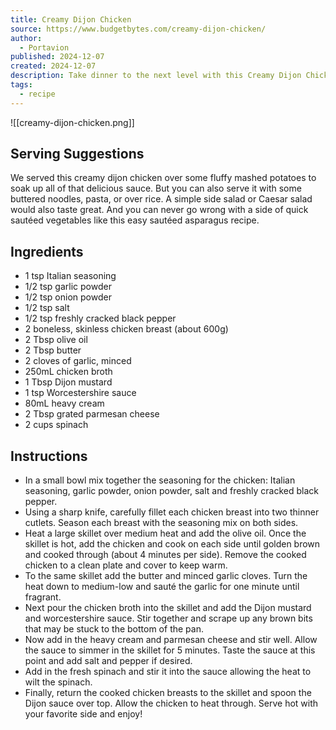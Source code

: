 ```yaml
---
title: Creamy Dijon Chicken
source: https://www.budgetbytes.com/creamy-dijon-chicken/
author:
  - Portavion
published: 2024-12-07
created: 2024-12-07
description: Take dinner to the next level with this Creamy Dijon Chicken recipe! Made with an insanely delicious sauce and simple ingredients!
tags:
  - recipe
---
```

![[creamy-dijon-chicken.png]]

## Serving Suggestions

We served this creamy dijon chicken over some fluffy mashed potatoes to soak up all of that delicious sauce. But you can also serve it with some buttered noodles, pasta, or over rice. A simple side salad or Caesar salad would also taste great. And you can never go wrong with a side of quick sautéed vegetables like this easy sautéed asparagus recipe.

## Ingredients

- 1 tsp Italian seasoning 
- 1/2 tsp garlic powder 
- 1/2 tsp onion powder 
- 1/2 tsp salt 
- 1/2 tsp freshly cracked black pepper 
- 2 boneless, skinless chicken breast (about 600g) 
- 2 Tbsp olive oil 
- 2 Tbsp butter 
- 2 cloves of garlic, minced 
- 250mL chicken broth 
- 1 Tbsp Dijon mustard 
- 1 tsp Worcestershire sauce 
- 80mL heavy cream 
- 2 Tbsp grated parmesan cheese 
- 2 cups​ spinach 

## Instructions

- In a small bowl mix together the seasoning for the chicken: Italian seasoning, garlic powder, onion powder, salt and freshly cracked black pepper.
- Using a sharp knife, carefully fillet each chicken breast into two thinner cutlets. Season each breast with the seasoning mix on both sides.
- Heat a large skillet over medium heat and add the olive oil. Once the skillet is hot, add the chicken and cook on each side until golden brown and cooked through (about 4 minutes per side). Remove the cooked chicken to a clean plate and cover to keep warm.
- To the same skillet add the butter and minced garlic cloves. Turn the heat down to medium-low and sauté the garlic for one minute until fragrant.
- Next pour the chicken broth into the skillet and add the Dijon mustard and worcestershire sauce. Stir together and scrape up any brown bits that may be stuck to the bottom of the pan.
- Now add in the heavy cream and parmesan cheese and stir well. Allow the sauce to simmer in the skillet for 5 minutes. Taste the sauce at this point and add salt and pepper if desired.
- Add in the fresh spinach and stir it into the sauce allowing the heat to wilt the spinach.
- Finally, return the cooked chicken breasts to the skillet and spoon the Dijon sauce over top. Allow the chicken to heat through. Serve hot with your favorite side and enjoy!
